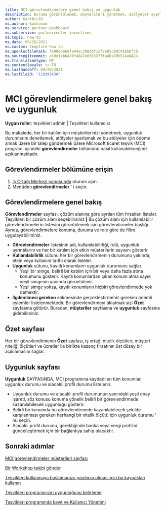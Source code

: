```yaml
---
title: MCI görevlendirmelere genel bakış ve uygunluk
description: Durumu görüntülemek, müşterileri yönetmek, atölyeler ayarlamak ve Workshop taleplerini göndermek için Microsoft ticaret teşvik (MCI) program görevlendirmeleri bölümünü kullanın.
author: Karthic83
ms.author: kashanum
ms.service: partner-dashboard
ms.subservice: partnercenter-incentives
ms.topic: how-to
ms.date: 09/29/2021
ms.custom: template-how-to
ms.openlocfilehash: fb90ede68fa44ac30836f1cf7e95c8dc418bbf39
ms.sourcegitcommit: a59e1abb470f4847e8f8337ffa4ba705514a0424
ms.translationtype: MT
ms.contentlocale: tr-TR
ms.lasthandoff: 09/29/2021
ms.locfileid: "129293430"
---
```

# <a name="mci-engagements-overview-and-eligibility"></a>MCI görevlendirmelere genel bakış ve uygunluk

**Uygun roller**: teşvikleri admin | Teşvikleri kullanıcısı

Bu makalede, her bir katılım için müşterilerinizi yönetmek, uygunluk durumlarını denetlemek, atölyeler ayarlamak ve bu atölyeler için ödeme almak üzere bir talep göndermek üzere Microsoft ticaret teşvik (MCI) programı içindeki **görevlendirmeler** bölümünü nasıl kullanabileceğiniz açıklanmaktadır.

## <a name="access-the-engagements-section"></a>Görevlendirmeler bölümüne erişin
1. [İş Ortağı Merkezi panosunda](https://partner.microsoft.com/dashboard) oturum açın.
2. Menüden **görevlendirmeler** ' i seçin.

## <a name="engagements-overview"></a>Görevlendirmelere genel bakış
**Görevlendirmeler** sayfası, çözüm alanına göre ayrılan tüm fırsatları listeler. Teşvikleri bir çözüm alanı seçebilirsiniz **|** Bu çözüm alanı için kullanılabilir görevlendirmelerin listesini görüntülemek için görevlendirmeler başlığı. Ayrıca, görevlendirmelere konuma, duruma ve role göre de filtre uygulayabilirsiniz.
- **Görevlendirmeler** listesinin adı, kullanılabilirliği, rolü, uygunluk ayrıntılarını ve her bir katılım için etkin müşterilerin sayısını gösterir.
- **Kullanılabilirlik** sütunu her bir görevlendirmenin durumunu yakında, etkin veya kullanım tarihi olarak listeler. 
- **Uygunluk** sütunu, kayıtlı konumların uygunluk durumunu sağlar. 
   - Yeşil bir simge, belirli bir katılım için bir veya daha fazla atma konumunu gösterir. Kayıtlı konumlardan çıkan konum atma sayısı yeşil simgenin yanında görüntülenir. 
   - Yeşil simge yoksa, kayıtlı konumların hiçbiri görevlendirmede yok demektir. 
- **İlgilenilmesi gereken** sekmesinde gerçekleştirmeniz gereken önemli eylemler listelenmektedir. Bir görevlendirmeyi tıklatmak sizi **Özet** sayfasına götürür. Buradan, **müşteriler** sayfasına ve **uygunluk** sayfasına gidebilirsiniz.

## <a name="summary-page"></a>Özet sayfası
Her bir görevlendirmenin **Özet** sayfası, iş ortağı nitelik ölçütleri, müşteri niteliği ölçütleri ve ücretler ile birlikte kazanç fırsatının üst düzey bir açıklamasını sağlar. 

## <a name="eligibility-page"></a>Uygunluk sayfası
**Uygunluk** SAYFASıNDA, MCI programına kaydedilen tüm konumlar, uygunluk durumu ve alacaklı profil durumu listelenir.
- Uygunluk durumu ve alacaklı profil durumunun yanındaki yeşil onay işareti, söz konusu konuma yönelik belirli bir görevlendirmede kazanılabilecek uygunluğu gösterir. 
- Belirli bir konumda bu görevlendirmede kazanılabilecek şekilde karşılanması gereken herhangi bir nitelik ölçütü için uygunluk durumu ' nu seçin.
- Alacaklı profil durumu, gerektiğinde banka veya vergi profilini güncelleştirmek için bir bağlantıya sahip olacaktır.



## <a name="next-steps"></a>Sonraki adımlar
[MCI görevlendirmeler müşterileri sayfası](/mci-engagements-customers)

[Bir Workshop talebi gönder](/mci-engagements-workshop)

[Teşvikleri kullanmaya başlamanıza yardımcı olması için bu kaynakları kullanın](/incentives-get-started-intro)

[Teşvikleri programınızın uygunluğunu belirleme](/incentives-determined-your-program-eligibility)

[Teşvikleri programında kayıt ve Kullanıcı Yönetimi](/incentives-enroll)